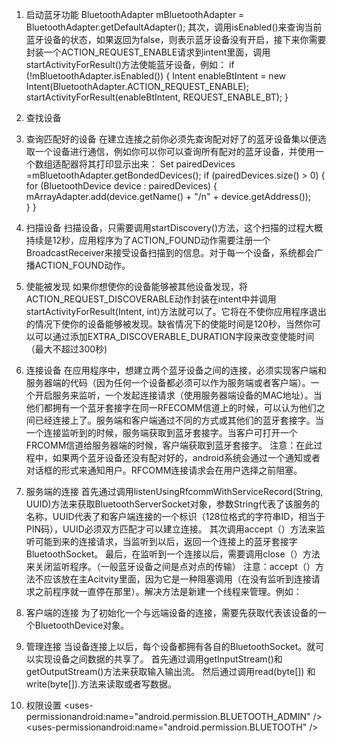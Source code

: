 1. 启动蓝牙功能
BluetoothAdapter mBluetoothAdapter = BluetoothAdapter.getDefaultAdapter();
其次，调用isEnabled()来查询当前蓝牙设备的状态，如果返回为false，则表示蓝牙设备没有开启，接下来你需要封装一个ACTION_REQUEST_ENABLE请求到intent里面，调用startActivityForResult()方法使能蓝牙设备，例如：
if (!mBluetoothAdapter.isEnabled()) {
  Intent enableBtIntent = new Intent(BluetoothAdapter.ACTION_REQUEST_ENABLE);   
  startActivityForResult(enableBtIntent, REQUEST_ENABLE_BT);
 }

2. 查找设备

3. 查询匹配好的设备
在建立连接之前你必须先查询配对好了的蓝牙设备集以便选取一个设备进行通信，例如你可以你可以查询所有配对的蓝牙设备，并使用一个数组适配器将其打印显示出来：
Set<BluetoothDevice> pairedDevices =mBluetoothAdapter.getBondedDevices();
if (pairedDevices.size() > 0) { 
  for (BluetoothDevice device : pairedDevices) { 
    mArrayAdapter.add(device.getName() + "/n" + device.getAddress());    
  }
 }

4. 扫描设备
扫描设备，只需要调用startDiscovery()方法，这个扫描的过程大概持续是12秒，应用程序为了ACTION_FOUND动作需要注册一个BroadcastReceiver来接受设备扫描到的信息。对于每一个设备，系统都会广播ACTION_FOUND动作。

5. 使能被发现
如果你想使你的设备能够被其他设备发现，将ACTION_REQUEST_DISCOVERABLE动作封装在intent中并调用startActivityForResult(Intent, int)方法就可以了。它将在不使你应用程序退出的情况下使你的设备能够被发现。缺省情况下的使能时间是120秒，当然你可以可以通过添加EXTRA_DISCOVERABLE_DURATION字段来改变使能时间（最大不超过300秒)

6. 连接设备
在应用程序中，想建立两个蓝牙设备之间的连接，必须实现客户端和服务器端的代码（因为任何一个设备都必须可以作为服务端或者客户端）。一个开启服务来监听，一个发起连接请求（使用服务器端设备的MAC地址）。当他们都拥有一个蓝牙套接字在同一RFECOMM信道上的时候，可以认为他们之间已经连接上了。服务端和客户端通过不同的方式或其他们的蓝牙套接字。当一个连接监听到的时候，服务端获取到蓝牙套接字。当客户可打开一个FRCOMM信道给服务器端的时候，客户端获取到蓝牙套接字。 
注意：在此过程中，如果两个蓝牙设备还没有配对好的，android系统会通过一个通知或者对话框的形式来通知用户。RFCOMM连接请求会在用户选择之前阻塞。

7. 服务端的连接
首先通过调用listenUsingRfcommWithServiceRecord(String, UUID)方法来获取BluetoothServerSocket对象，参数String代表了该服务的名称，UUID代表了和客户端连接的一个标识（128位格式的字符串ID，相当于PIN码），UUID必须双方匹配才可以建立连接。 
其次调用accept（）方法来监听可能到来的连接请求，当监听到以后，返回一个连接上的蓝牙套接字BluetoothSocket。 
最后，在监听到一个连接以后，需要调用close（）方法来关闭监听程序。（一般蓝牙设备之间是点对点的传输） 
注意：accept（）方法不应该放在主Acitvity里面，因为它是一种阻塞调用（在没有监听到连接请求之前程序就一直停在那里）。解决方法是新建一个线程来管理。例如：

8. 客户端的连接
为了初始化一个与远端设备的连接，需要先获取代表该设备的一个BluetoothDevice对象。

9. 管理连接
当设备连接上以后，每个设备都拥有各自的BluetoothSocket。就可以实现设备之间数据的共享了。 
首先通过调用getInputStream()和getOutputStream()方法来获取输入输出流。 
然后通过调用read(byte[]) 和write(byte[]).方法来读取或者写数据。 

10. 权限设置
<uses-permissionandroid:name="android.permission.BLUETOOTH_ADMIN" /><uses-permissionandroid:name="android.permission.BLUETOOTH" />
